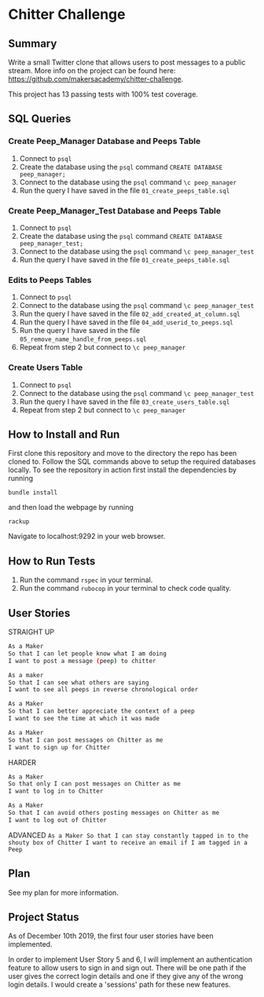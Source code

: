 Chitter Challenge
=================
<!-- [![Build Status](https://travis-ci.org/jessmar94/chitter-challenge.svg?branch=master)](https://travis-ci.org/jessmar94/chitter-challenge) -->
## Summary
Write a small Twitter clone that allows users to post messages to a public stream. More info on the project can be found here: https://github.com/makersacademy/chitter-challenge.

This project has 13 passing tests with 100% test coverage.

## SQL Queries
### Create Peep_Manager Database and Peeps Table
1. Connect to `psql`
2. Create the database using the `psql` command `CREATE DATABASE peep_manager;`
3. Connect to the database using the `psql` command `\c peep_manager`
4. Run the query I have saved in the file `01_create_peeps_table.sql`

### Create Peep_Manager_Test Database and Peeps Table
1. Connect to `psql`
2. Create the database using the `psql` command `CREATE DATABASE peep_manager_test;`
3. Connect to the database using the `psql` command `\c peep_manager_test`
4. Run the query I have saved in the file `01_create_peeps_table.sql`

### Edits to Peeps Tables
1. Connect to `psql`
2. Connect to the database using the `psql` command `\c peep_manager_test`
3. Run the query I have saved in the file `02_add_created_at_column.sql`
3. Run the query I have saved in the file `04_add_userid_to_peeps.sql`
3. Run the query I have saved in the file `05_remove_name_handle_from_peeps.sql`
4. Repeat from step 2 but connect to `\c peep_manager`

### Create Users Table
1. Connect to `psql`
2. Connect to the database using the `psql` command `\c peep_manager_test`
3. Run the query I have saved in the file `03_create_users_table.sql`
4. Repeat from step 2 but connect to `\c peep_manager`

## How to Install and Run
First clone this repository and move to the directory the repo has been cloned to.
Follow the SQL commands above to setup the required databases locally.
To see the repository in action first install the dependencies by running
```
bundle install
```
and then load the webpage by running
```
rackup
```
Navigate to localhost:9292 in your web browser.

## How to Run Tests
1. Run the command `rspec` in your terminal.
2. Run the command `rubocop` in your terminal to check code quality.

## User Stories
STRAIGHT UP
```bash
As a Maker
So that I can let people know what I am doing  
I want to post a message (peep) to chitter
```

```bash
As a maker
So that I can see what others are saying  
I want to see all peeps in reverse chronological order
```

```bash
As a Maker
So that I can better appreciate the context of a peep
I want to see the time at which it was made
```

```bash
As a Maker
So that I can post messages on Chitter as me
I want to sign up for Chitter
```

HARDER
```bash
As a Maker
So that only I can post messages on Chitter as me
I want to log in to Chitter
```

```bash
As a Maker
So that I can avoid others posting messages on Chitter as me
I want to log out of Chitter
```

ADVANCED
``
As a Maker
So that I can stay constantly tapped in to the shouty box of Chitter
I want to receive an email if I am tagged in a Peep
``

## Plan
See my plan for more information.

## Project Status
As of December 10th 2019, the first four user stories have been implemented.

In order to implement User Story 5 and 6, I will implement an authentication feature to allow users to sign in and sign out. There will be one path if the user gives the correct login details and one if they give any of the wrong login details. I would create a 'sessions' path for these new features.
